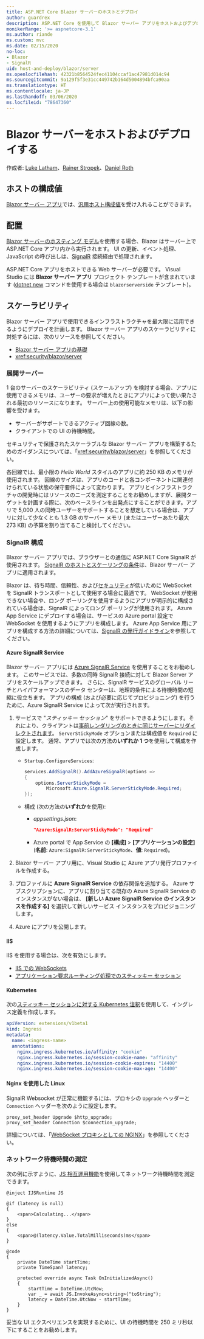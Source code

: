 ```yaml
---
title: ASP.NET Core Blazor サーバーのホストとデプロイ
author: guardrex
description: ASP.NET Core を使用して Blazor サーバー アプリをホストおよびデプロイする方法について学習します。
monikerRange: '>= aspnetcore-3.1'
ms.author: riande
ms.custom: mvc
ms.date: 02/15/2020
no-loc:
- Blazor
- SignalR
uid: host-and-deploy/blazor/server
ms.openlocfilehash: 42321b8564524fec41104ccaf1ac47981d014c94
ms.sourcegitcommit: 9a129f5f3e31cc449742b164d5004894bfca90aa
ms.translationtype: HT
ms.contentlocale: ja-JP
ms.lasthandoff: 03/06/2020
ms.locfileid: "78647360"
---
```

# <a name="host-and-deploy-opno-locblazor-server"></a>Blazor サーバーをホストおよびデプロイする

作成者: [Luke Latham](https://github.com/guardrex)、[Rainer Stropek](https://www.timecockpit.com)、[Daniel Roth](https://github.com/danroth27)

## <a name="host-configuration-values"></a>ホストの構成値

[Blazor サーバー アプリ](xref:blazor/hosting-models#blazor-server)では、[汎用ホスト構成値](xref:fundamentals/host/generic-host#host-configuration)を受け入れることができます。

## <a name="deployment"></a>配置

[Blazor サーバーのホスティング モデル](xref:blazor/hosting-models#blazor-server)を使用する場合、Blazor はサーバー上で ASP.NET Core アプリ内から実行されます。 UI の更新、イベント処理、JavaScript の呼び出しは、[SignalR](xref:signalr/introduction) 接続経由で処理されます。

ASP.NET Core アプリをホストできる Web サーバーが必要です。 Visual Studio には **Blazor サーバー アプリ** プロジェクト テンプレートが含まれています ([dotnet new](/dotnet/core/tools/dotnet-new) コマンドを使用する場合は `blazorserverside` テンプレート)。

## <a name="scalability"></a>スケーラビリティ

Blazor サーバー アプリで使用できるインフラストラクチャを最大限に活用できるようにデプロイを計画します。 Blazor サーバー アプリのスケーラビリティに対処するには、次のリソースを参照してください。

* [Blazor サーバー アプリの基礎](xref:blazor/hosting-models#blazor-server)
* <xref:security/blazor/server>

### <a name="deployment-server"></a>展開サーバー

1 台のサーバーのスケーラビリティ (スケールアップ) を検討する場合、アプリに使用できるメモリは、ユーザーの要求が増えたときにアプリによって使い果たされる最初のリソースになります。 サーバー上の使用可能なメモリは、以下の影響を受けます。

* サーバーがサポートできるアクティブ回線の数。
* クライアントでの UI の待機時間。

セキュリティで保護されたスケーラブルな Blazor サーバー アプリを構築するためのガイダンスについては、「<xref:security/blazor/server>」を参照してください。

各回線では、最小限の *Hello World* スタイルのアプリに約 250 KB のメモリが使用されます。 回線のサイズは、アプリのコードと各コンポーネントに関連付けられている状態の保守要件によって変わります。 アプリとインフラストラクチャの開発時にはリソースのニーズを測定することをお勧めしますが、展開ターゲットを計画する際に、次のベースラインを出発点にすることができます。アプリで 5,000 人の同時ユーザーをサポートすることを想定している場合は、アプリに対して少なくとも 1.3 GB のサーバー メモリ (またはユーザーあたり最大 273 KB) の予算を割り当てること検討してください。

### <a name="opno-locsignalr-configuration"></a>SignalR 構成

Blazor サーバー アプリでは、ブラウザーとの通信に ASP.NET Core SignalR が使用されます。 [SignalR のホストとスケーリングの条件](xref:signalr/publish-to-azure-web-app)は、Blazor サーバー アプリに適用されます。

Blazor は、待ち時間、信頼性、および[セキュリティ](xref:signalr/security)が低いために WebSocket を SignalR トランスポートとして使用する場合に最適です。 WebSocket が使用できない場合や、ロング ポーリングを使用するようにアプリが明示的に構成されている場合は、SignalR によってロング ポーリングが使用されます。 Azure App Service にデプロイする場合は、サービスの Azure portal 設定で WebSocket を使用するようにアプリを構成します。 Azure App Service 用にアプリを構成する方法の詳細については、[SignalR の発行ガイドライン](xref:signalr/publish-to-azure-web-app)を参照してください。

#### <a name="azure-opno-locsignalr-service"></a>Azure SignalR Service

Blazor サーバー アプリには [Azure SignalR Service](/azure/azure-signalr) を使用することをお勧めします。 このサービスでは、多数の同時 SignalR 接続に対して Blazor Server アプリをスケールアップできます。 さらに、SignalR サービスのグローバル リーチとハイパフォーマンスのデータ センターは、地理的条件による待機時間の短縮に役立ちます。 アプリの構成 (および必要に応じてプロビジョニング) を行うために、Azure SignalR Service によって次が実行されます。

1. サービスで "*スティッキー セッション*" をサポートできるようにします。それにより、クライアントは[事前レンダリングのときに同じサーバーにリダイレクトされます](xref:blazor/hosting-models#connection-to-the-server)。 `ServerStickyMode` オプションまたは構成値を `Required` に設定します。 通常、アプリでは次の方法の**いずれか 1 つ**を使用して構成を作成します。

   * `Startup.ConfigureServices`:
  
     ```csharp
     services.AddSignalR().AddAzureSignalR(options =>
     {
         options.ServerStickyMode = 
             Microsoft.Azure.SignalR.ServerStickyMode.Required;
     });
     ```

   * 構成 (次の方法の**いずれか**を使用):
  
     * *appsettings.json*:

       ```json
       "Azure:SignalR:ServerStickyMode": "Required"
       ```

     * Azure portal で App Service の **[構成]**  >  **[アプリケーションの設定]** (**名前**: `Azure:SignalR:ServerStickyMode`、**値**: `Required`)。

1. Blazor サーバー アプリ用に、Visual Studio に Azure アプリ発行プロファイルを作成する。
1. プロファイルに **Azure SignalR Service** の依存関係を追加する。 Azure サブスクリプションに、アプリに割り当てる既存の Azure SignalR Service のインスタンスがない場合は、 **[新しい Azure SignalR Service のインスタンスを作成する]** を選択して新しいサービス インスタンスをプロビジョニングします。
1. Azure にアプリを公開します。

#### <a name="iis"></a>IIS

IIS を使用する場合は、次を有効にします。

* [IIS での WebSockets](xref:fundamentals/websockets#enabling-websockets-on-iis)
* [アプリケーション要求ルーティング処理でのスティッキー セッション](/iis/extensions/configuring-application-request-routing-arr/http-load-balancing-using-application-request-routing)

#### <a name="kubernetes"></a>Kubernetes

次の[スティッキー セッションに対する Kubernetes 注釈](https://kubernetes.github.io/ingress-nginx/examples/affinity/cookie/)を使用して、イングレス定義を作成します。

```yaml
apiVersion: extensions/v1beta1
kind: Ingress
metadata:
  name: <ingress-name>
  annotations:
    nginx.ingress.kubernetes.io/affinity: "cookie"
    nginx.ingress.kubernetes.io/session-cookie-name: "affinity"
    nginx.ingress.kubernetes.io/session-cookie-expires: "14400"
    nginx.ingress.kubernetes.io/session-cookie-max-age: "14400"
```

#### <a name="linux-with-nginx"></a>Nginx を使用した Linux

SignalR Websocket が正常に機能するには、プロキシの `Upgrade` ヘッダーと `Connection` ヘッダーを次のように設定します。

```
proxy_set_header Upgrade $http_upgrade;
proxy_set_header Connection $connection_upgrade;
```

詳細については、「[WebSocket プロキシとしての NGINX](https://www.nginx.com/blog/websocket-nginx/)」を参照してください。

### <a name="measure-network-latency"></a>ネットワーク待機時間の測定

次の例に示すように、[JS 相互運用機能](xref:blazor/call-javascript-from-dotnet)を使用してネットワーク待機時間を測定できます。

```razor
@inject IJSRuntime JS

@if (latency is null)
{
    <span>Calculating...</span>
}
else
{
    <span>@(latency.Value.TotalMilliseconds)ms</span>
}

@code
{
    private DateTime startTime;
    private TimeSpan? latency;

    protected override async Task OnInitializedAsync()
    {
        startTime = DateTime.UtcNow;
        var _ = await JS.InvokeAsync<string>("toString");
        latency = DateTime.UtcNow - startTime;
    }
}
```

妥当な UI エクスペリエンスを実現するために、UI の待機時間を 250 ミリ秒以下にすることをお勧めします。
